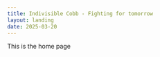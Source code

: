 ```yaml
---
title: Indivisible Cobb - Fighting for tomorrow
layout: landing
date: 2025-03-20
---
```


This is the home page
